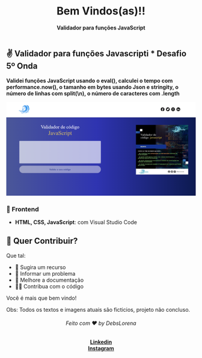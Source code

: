 
 <div align="center">
  <h1>Bem Vindos(as)!!</h1>
  <strong>Validador para funções JavaScript</strong>
</div>
<br>


## ✌️ Validador para funções Javascripti * Desafio 5º Onda
<strong> Validei funções JavaScript usando o eval(), calculei o tempo com performance.now(), o tamanho em bytes usando Json e stringity, o número de linhas com split(\n), o número de caracteres com .length</strong>


<div align="center">
    <img src="./Capturar.PNG" alt="daily.dev" height="250">
</div>


### 🎨 Frontend

*  **HTML, CSS, JavaScript**: com Visual Studio Code 




## 🙌 Quer Contribuir?


Que tal:
* 🤔 Sugira um recurso
* 🐛 Informar um problema
* 📖 Melhore a documentação
* 👨‍💻 Contribua com o código

Você é mais que bem vindo! 

Obs: Todos os textos e imagens atuais são ficticios, projeto não concluso.



<div align="center">
    <h6>Feito com ❤️ by DebsLorena</h6>
    <a href="https://www.linkedin.com/in/loredebs/"><strong>Linkedin</strong></a></br>
    <a href="https://www.instagram.com/debslorena/"><strong>Instagram</strong></a>
</div>
